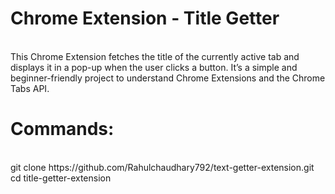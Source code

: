 <h1>Chrome Extension - Title Getter</h1>
<br>
This Chrome Extension fetches the title of the currently active tab and displays it in a pop-up when the user clicks a button. It’s a simple and beginner-friendly project to understand Chrome Extensions and the Chrome Tabs API.
<br>
<h1>Commands:</h1>
<br>
git clone https://github.com/Rahulchaudhary792/text-getter-extension.git
<br>
cd title-getter-extension
